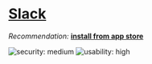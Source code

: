 # [Slack](https://slack.com/)

_Recommendation:_ [**install from app store**](/solutions/install-from-app-store.md)

![security: medium](https://img.shields.io/badge/security-medium-yellow) ![usability: high](https://img.shields.io/badge/usability-high-blue)